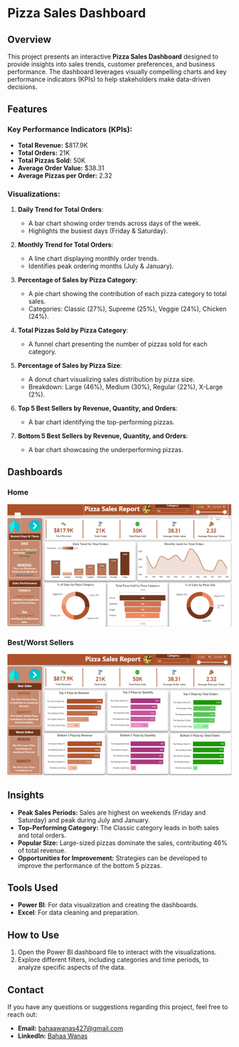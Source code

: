 # Pizza Sales Dashboard

## Overview
This project presents an interactive **Pizza Sales Dashboard** designed to provide insights into sales trends, customer preferences, and business performance. The dashboard leverages visually compelling charts and key performance indicators (KPIs) to help stakeholders make data-driven decisions.

## Features

### Key Performance Indicators (KPIs):
- **Total Revenue:** $817.9K
- **Total Orders:** 21K
- **Total Pizzas Sold:** 50K
- **Average Order Value:** $38.31
- **Average Pizzas per Order:** 2.32

### Visualizations:
1. **Daily Trend for Total Orders**:
   - A bar chart showing order trends across days of the week.
   - Highlights the busiest days (Friday & Saturday).

2. **Monthly Trend for Total Orders**:
   - A line chart displaying monthly order trends.
   - Identifies peak ordering months (July & January).

3. **Percentage of Sales by Pizza Category**:
   - A pie chart showing the contribution of each pizza category to total sales.
   - Categories: Classic (27%), Supreme (25%), Veggie (24%), Chicken (24%).

4. **Total Pizzas Sold by Pizza Category**:
   - A funnel chart presenting the number of pizzas sold for each category.

5. **Percentage of Sales by Pizza Size**:
   - A donut chart visualizing sales distribution by pizza size.
   - Breakdown: Large (46%), Medium (30%), Regular (22%), X-Large (2%).

6. **Top 5 Best Sellers by Revenue, Quantity, and Orders**:
   - A bar chart identifying the top-performing pizzas.

7. **Bottom 5 Best Sellers by Revenue, Quantity, and Orders**:
   - A bar chart showcasing the underperforming pizzas.

## Dashboards

### Home
![Pizza Sales Dashboard 1](./Dash1.png)

### Best/Worst Sellers
![Pizza Sales Dashboard 2](./Dash2.png)

## Insights
- **Peak Sales Periods:** Sales are highest on weekends (Friday and Saturday) and peak during July and January.
- **Top-Performing Category:** The Classic category leads in both sales and total orders.
- **Popular Size:** Large-sized pizzas dominate the sales, contributing 46% of total revenue.
- **Opportunities for Improvement:** Strategies can be developed to improve the performance of the bottom 5 pizzas.

## Tools Used
- **Power BI**: For data visualization and creating the dashboards.
- **Excel**: For data cleaning and preparation.

## How to Use
1. Open the Power BI dashboard file to interact with the visualizations.
2. Explore different filters, including categories and time periods, to analyze specific aspects of the data.

## Contact
If you have any questions or suggestions regarding this project, feel free to reach out:

- **Email:** [bahaawanas427@gmail.com](mailto:bahaawanas427@gmail.com)  
- **LinkedIn:** [Bahaa Wanas](https://www.linkedin.com/in/bahaa-wanas-9797b923a) 
